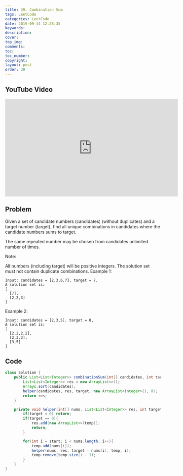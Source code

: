 ```yaml
---
title: 39. Combination Sum
tags: LeetCode
categories: LeetCode
date: 2019-09-14 12:28:35
keywords:
description:
cover:
top_img:
comments:
toc:
toc_number:
copyright:
layout: post
order: 39
---
```


## YouTube Video

<iframe width="560" height="315" src="https://www.youtube.com/embed/6BmmaS3n-Q8" frameborder="0" allow="accelerometer; autoplay; encrypted-media; gyroscope; picture-in-picture" allowfullscreen></iframe>

## Problem

Given a set of candidate numbers (candidates) (without duplicates) and a target number (target), find all unique combinations in candidates where the candidate numbers sums to target.

The same repeated number may be chosen from candidates unlimited number of times.

Note:

All numbers (including target) will be positive integers.
The solution set must not contain duplicate combinations.
Example 1:

```
Input: candidates = [2,3,6,7], target = 7,
A solution set is:
[
  [7],
  [2,2,3]
]
```

Example 2:

```
Input: candidates = [2,3,5], target = 8,
A solution set is:
[
  [2,2,2,2],
  [2,3,3],
  [3,5]
]
```

## Code

```java
class Solution {
    public List<List<Integer>> combinationSum(int[] candidates, int target) {
        List<List<Integer>> res = new ArrayList<>();
        Arrays.sort(candidates);
        helper(candidates, res, target, new ArrayList<Integer>(), 0);
        return res;
    }

    private void helper(int[] nums, List<List<Integer>> res, int target, List<Integer> temp, int start){
        if(target < 0) return;
        if(target == 0){
            res.add(new ArrayList<>(temp));
            return;
        }

        for(int i = start; i < nums.length; i++){
            temp.add(nums[i]);
            helper(nums, res, target - nums[i], temp, i);
            temp.remove(temp.size() - 1);
        }
    }
}
```
